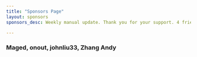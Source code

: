 ```yaml
---
title: "Sponsors Page"
layout: sponsors
sponsors_desc: Weekly manual update. Thank you for your support. 4 friends have sponsored me.

---
```

### Maged, onout, johnliu33, Zhang Andy